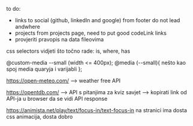 to do:

-   links to social (github, linkedIn and google) from footer do not lead andwhere
-   projects from projects page, need to put good codeLink links
-   provjeriti pravopis na data fileovima

css selectors vidjeti što točno rade: is, where, has

@custom-media --small (width <= 400px);
@media (--small){ nešto kao spoj media quaryja i varijabli };

https://open-meteo.com/ --> weather free API

https://opentdb.com/ --> API s pitanjima za kviz
savjet --> kopirati link od API-ja u browser da se vidi API response

https://animista.net/play/text/focus-in/text-focus-in
na stranici ima dosta css animacija, dosta dobro

